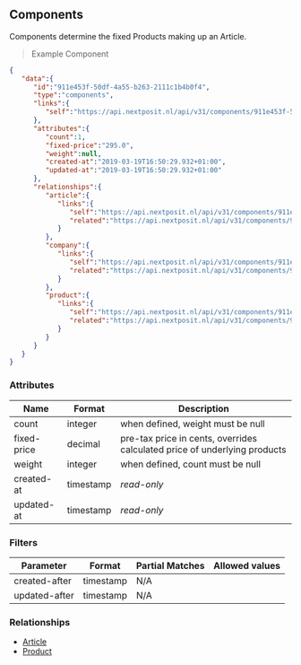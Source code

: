 ## Components

Components determine the fixed Products making up an Article.

> Example Component

```json
{
   "data":{
      "id":"911e453f-50df-4a55-b263-2111c1b4b0f4",
      "type":"components",
      "links":{
         "self":"https://api.nextposit.nl/api/v31/components/911e453f-50df-4a55-b263-2111c1b4b0f4"
      },
      "attributes":{
         "count":1,
         "fixed-price":"295.0",
         "weight":null,
         "created-at":"2019-03-19T16:50:29.932+01:00",
         "updated-at":"2019-03-19T16:50:29.932+01:00"
      },
      "relationships":{
         "article":{
            "links":{
               "self":"https://api.nextposit.nl/api/v31/components/911e453f-50df-4a55-b263-2111c1b4b0f4/relationships/article",
               "related":"https://api.nextposit.nl/api/v31/components/911e453f-50df-4a55-b263-2111c1b4b0f4/article"
            }
         },
         "company":{
            "links":{
               "self":"https://api.nextposit.nl/api/v31/components/911e453f-50df-4a55-b263-2111c1b4b0f4/relationships/company",
               "related":"https://api.nextposit.nl/api/v31/components/911e453f-50df-4a55-b263-2111c1b4b0f4/company"
            }
         },
         "product":{
            "links":{
               "self":"https://api.nextposit.nl/api/v31/components/911e453f-50df-4a55-b263-2111c1b4b0f4/relationships/product",
               "related":"https://api.nextposit.nl/api/v31/components/911e453f-50df-4a55-b263-2111c1b4b0f4/product"
            }
         }
      }
   }
}
```

### Attributes

| Name                        | Format    |  Description        |
| --------------------------- | --------- | ------------------- |
| count                       | integer   |  when defined, weight must be null
| fixed-price                 | decimal   |  pre-tax price in cents, overrides calculated price of underlying products
| weight                      | integer   |  when defined, count must be null
| created-at                  | timestamp | *read-only*
| updated-at                  | timestamp | *read-only*

### Filters

| Parameter                   | Format    |  Partial Matches    |  Allowed values  |
| --------------------------- | --------- | ------------------- | ---------------- |
| created-after               | timestamp |  N/A                |                  |
| updated-after               | timestamp |  N/A                |                  |

### Relationships

* [Article](#articles)
* [Product](#products)
